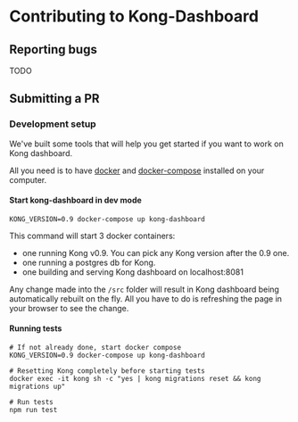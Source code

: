 # Contributing to Kong-Dashboard

## Reporting bugs

TODO

## Submitting a PR

### Development setup

We've built some tools that will help you get started if you want to work on Kong dashboard.

All you need is to have [docker](https://docs.docker.com) and [docker-compose](https://docs.docker.com/compose/)
installed on your computer.

#### Start kong-dashboard in dev mode

```
KONG_VERSION=0.9 docker-compose up kong-dashboard
```
This command will start 3 docker containers:
- one running Kong v0.9. You can pick any Kong version after the 0.9 one.
- one running a postgres db for Kong.
- one building and serving Kong dashboard on localhost:8081

Any change made into the `/src` folder will result in Kong dashboard being automatically rebuilt on
the fly. All you have to do is refreshing the page in your browser to see the change.

#### Running tests

```
# If not already done, start docker compose
KONG_VERSION=0.9 docker-compose up kong-dashboard

# Resetting Kong completely before starting tests
docker exec -it kong sh -c "yes | kong migrations reset && kong migrations up"

# Run tests
npm run test
```
